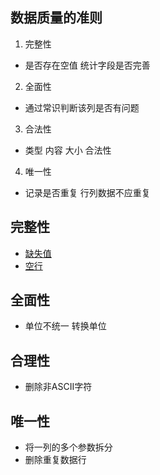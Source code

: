 ## 数据质量的准则
 1. 完整性
  - 是否存在空值 统计字段是否完善
 2. 全面性
  - 通过常识判断该列是否有问题
 3. 合法性
  - 类型 内容 大小 合法性
 4. 唯一性
  - 记录是否重复 行列数据不应重复

## 完整性

- [缺失值](./missingValue.py)
- [空行](./blankLine.py)

## 全面性
  - 单位不统一 转换单位

## 合理性
  - 删除非ASCII字符

## 唯一性
  - 将一列的多个参数拆分
  - 删除重复数据行
